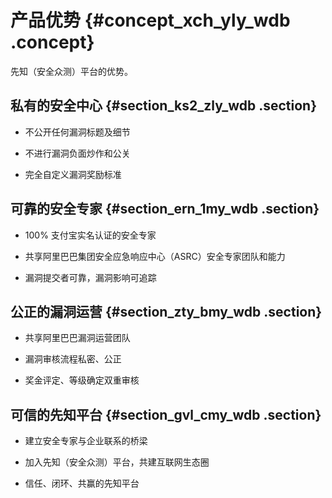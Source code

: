 # 产品优势 {#concept_xch_yly_wdb .concept}

先知（安全众测）平台的优势。

## 私有的安全中心 {#section_ks2_zly_wdb .section}

-   不公开任何漏洞标题及细节

-   不进行漏洞负面炒作和公关

-   完全自定义漏洞奖励标准


## 可靠的安全专家 {#section_ern_1my_wdb .section}

-   100% 支付宝实名认证的安全专家

-   共享阿里巴巴集团安全应急响应中心（ASRC）安全专家团队和能力

-   漏洞提交者可靠，漏洞影响可追踪


## 公正的漏洞运营 {#section_zty_bmy_wdb .section}

-   共享阿里巴巴漏洞运营团队

-   漏洞审核流程私密、公正

-   奖金评定、等级确定双重审核


## 可信的先知平台 {#section_gvl_cmy_wdb .section}

-   建立安全专家与企业联系的桥梁

-   加入先知（安全众测）平台，共建互联网生态圈

-   信任、闭环、共赢的先知平台


